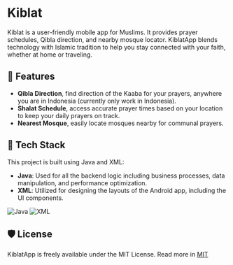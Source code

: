 
# Kiblat

Kiblat is a user-friendly mobile app for Muslims. It provides prayer schedules, Qibla direction, and nearby mosque locator. KiblatApp blends technology with Islamic tradition to help you stay connected with your faith, whether at home or traveling.


## 🚀 Features

- **Qibla Direction**, find direction of the Kaaba for your prayers, anywhere you are in Indonesia (currently only work in Indonesia).
- **Shalat Schedule**, access accurate prayer times based on your location to keep your daily prayers on track.
- **Nearest Mosque**, easily locate mosques nearby for communal prayers.


## 🤖 Tech Stack

This project is built using Java and XML:
- **Java**: Used for all the backend logic including business processes, data manipulation, and performance optimization.
- **XML**: Utilized for designing the layouts of the Android app, including the UI components.

![Java](https://img.shields.io/badge/Java-ED8B00?style=for-the-badge&logo=openjdk&logoColor=white) ![XML](https://img.shields.io/badge/XML-blue?style=for-the-badge)



## 🛡️ License

KiblatApp is freely available under the MIT License. Read more in [MIT](https://choosealicense.com/licenses/mit/)


